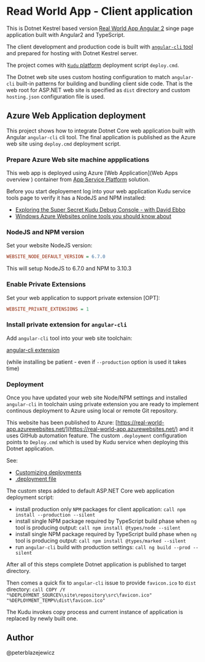 # Read World App - Client application

This is Dotnet Kestrel based version [Real World App Angular 2](https://github.com/gothinkster/angular2-realworld-example-app) singe page application built with Angular2 and TypeScript.

The client development and production code is built with [`angular-cli` tool](https://github.com/angular/angular-cli) and prepared for hosting with Dotnet Kestrel server.

The project comes with [`Kudu` platform](https://github.com/projectkudu/kudu) deployment script `deploy.cmd`.

The Dotnet web site uses custom hosting configuration to match `angular-cli` built-in patterns for building and bundling client side code. That is the web root for ASP.NET web site is specified as `dist` directory and custom `hosting.json` configuration file is used.

## Azure Web Application deployment

This project shows how to integrate Dotnet Core web application built with Angular `angular-cli` cli tool. The final application is published as the Azure web site using `deploy.cmd` deployment script.

### Prepare Azure Web site machine appplications

This web app is deployed using Azure [Web Application](Web Apps overview
) container from [App Service Platform](https://azure.microsoft.com/en-us/services/app-service/) solution.


Before you start deployement log into your web application Kudu service tools page to verify it has a NodeJS and NPM installed:

- [Exploring the Super Secret Kudu Debug Console - with David Ebbo](https://azure.microsoft.com/en-us/documentation/videos/super-secret-kudu-debug-console-for-azure-web-sites/)
- [Windows Azure Websites online tools you should know about](https://azure.microsoft.com/en-us/blog/windows-azure-websites-online-tools-you-should-know-about/)

### NodeJS and NPM version

Set your website NodeJS version:

```.ini
WEBSITE_NODE_DEFAULT_VERSION = 6.7.0
```

This will setup NodeJS to 6.7.0 and NPM to 3.10.3

### Enable Private Extensions

Set your web application to support private extension [OPT]:

```.ini
WEBSITE_PRIVATE_EXTENSIONS = 1
```

### Install private extension for `angular-cli`

Add `angular-cli` tool into your web site toolchain:

[angular-cli extension](https://github.com/peterblazejewicz/azure-site-extensions/tree/master/NgCliExtension)

(while installing be patient - even if `--production` option is used it takes time)

### Deployment

Once you have updated your web site Node/NPM settings and installed `angular-cli` in toolchain using private extension you are ready to implement continous deployment to Azure using local or remote Git repository.

This website has been published to Azure: [https://real-world-app.azurewebsites.net/](https://real-world-app.azurewebsites.net/) and it uses GitHub automation feature. The custom `.deployment` configuration points to `Deploy.cmd` which is used by Kudu service when deploying this Dotnet application.

See:

- [Customizing deployments](https://github.com/projectkudu/kudu/wiki/Customizing-deployments)
- [.deployment file](https://github.com/projectkudu/kudu/wiki/Customizing-deployments#deployment-file)

The custom steps added to default ASP.NET Core web application deployment script:

- install production only `NPM` packages for client application: `call npm install --production --silent`
- install single NPM package required by TypeScript build phase when `ng` tool is producing output: `call npm install @types/node --silent`
- install single NPM package required by TypeScript build phase when `ng` tool is producing output: `call npm install @types/marked --silent`
- run `angular-cli` build with production settings: `call ng build --prod --silent`

After all of this steps complete Dotnet application is published to target directory.

Then comes a quick fix to `angular-cli` issue to provide `favicon.ico` to `dist` directory: `call COPY /Y "%DEPLOYMENT_SOURCE%\site\repository\src\favicon.ico" "%DEPLOYMENT_TEMP%\dist\favicon.ico"`

The Kudu invokes copy process and current instance of application is replaced by newly built one.

## Author

@peterblazejewicz
